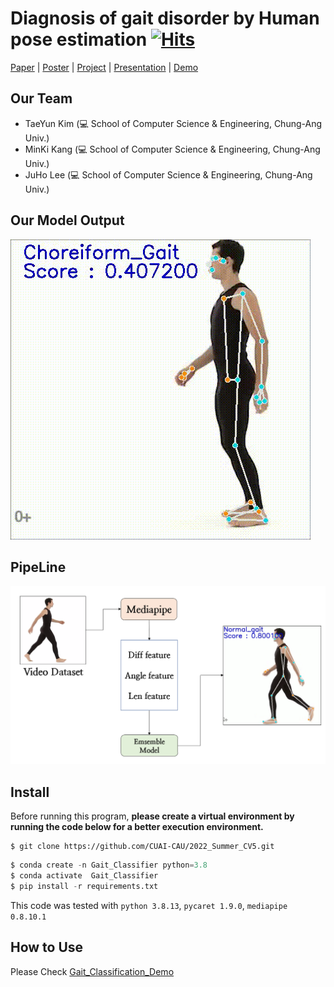 # Diagnosis of gait disorder by Human pose estimation [![Hits](https://hits.seeyoufarm.com/api/count/incr/badge.svg?url=https%3A%2F%2Fgithub.com%2FCUAI-CAU%2F2022_Summer_CV5&count_bg=%2379C83D&title_bg=%23555555&icon=&icon_color=%23E7E7E7&title=hits&edge_flat=false)](https://hits.seeyoufarm.com)

[Paper](https://drive.google.com/drive/folders/1kXl11ZZQ-4_ttjo9KTI3fasornmFJuvt) | [Poster]() | [Project]() | [Presentation]() | [Demo](https://github.com/CUAI-CAU/2022_Summer_CV5/blob/main/Gait_Classfication_Demo.ipynb)

## Our Team
- TaeYun Kim (💻 School of Computer Science & Engineering, Chung-Ang Univ.)
- MinKi Kang (💻 School of Computer Science & Engineering, Chung-Ang Univ.)
- JuHo Lee (💻 School of Computer Science & Engineering, Chung-Ang Univ.)


## Our Model Output

![result](./img/demo_visualize.gif)

## PipeLine
![flow](./img/flow.PNG)


## Install

Before running this program, **please create a virtual environment by running the code below for a better execution environment.** 

```
$ git clone https://github.com/CUAI-CAU/2022_Summer_CV5.git
```

```python
$ conda create -n Gait_Classifier python=3.8
$ conda activate  Gait_Classifier
$ pip install -r requirements.txt
```
This code was tested with `python 3.8.13`, `pycaret 1.9.0`, `mediapipe 0.8.10.1`  

## How to Use

Please Check [Gait_Classification_Demo](https://github.com/CUAI-CAU/2022_Summer_CV5/blob/main/Gait_Classfication_Demo.ipynb)


